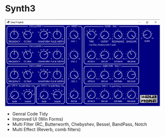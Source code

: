 # Synth3

![Synth Screengrab](https://raw.githubusercontent.com/BertyBasset/Synth3/master/UI/SP1.png?token=GHSAT0AAAAAABXY3WEFPRKNC25QWOHBMGCEY2G45IA)

- Genral Code Tidy
- Improved UI (Win Forms)
- Multi Filter (RC, Butterworth, Chebyshev, Bessel, BandPass, Notch
- Multi Effect (Reverb, comb filters)

